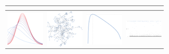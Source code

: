 
---
<table>
  <tr>
    <td  style="width:25%"><img src="variational_EB.svg"></td>
    <td  style="width:25%"><img src="random_graph.svg"></td>
    <td  style="width:25%"><img src="plot_ml.svg"></td>
    <td  style="width:25%"><img src="plot_ppi.svg"></td>
  </tr>
</table>


<!--
**gleday/gleday** is a ✨ _special_ ✨ repository because its `README.md` (this file) appears on your GitHub profile.

Here are some ideas to get you started:

- 🔭 I’m currently working on ...
- 🌱 I’m currently learning ...
- 👯 I’m looking to collaborate on ...
- 🤔 I’m looking for help with ...
- 💬 Ask me about ...
- 📫 How to reach me: ...
- 😄 Pronouns: ...
- ⚡ Fun fact: ...
-->
